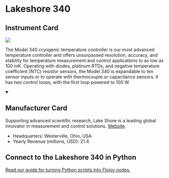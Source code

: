 
# Lakeshore 340

## Instrument Card

<img src="https://v5.airtableusercontent.com/v1/19/19/1691539200000/eywXfXQo9sJaYrbiuVmbDg/cZ9ODx1A8RoEVSAjZXXAmDtI0Pbgfia2HZYCsOtLzqvQ9mdm-xSmxVPD68oSNRcEK00JMvAtNfYNo0dqOTeWUw/u5iMr4wZOwl6OmXoNSLhs6ZMxDwxdW-ivXWfX-My2L8"/>
<p>The Model 340 cryogenic temperature controller is our most advanced temperature controller and offers unsurpassed resolution, accuracy, and stability for temperature measurement and control applications to as low as 100 mK. Operating with diodes, platinum RTDs, and negative temperature coefficient (NTC) resistor sensors, the Model 340 is expandable to ten sensor inputs or to operate with thermocouple or capacitance sensors. It has two control loops, with the first loop powered to 100 W.</p>

<details open>
<summary><h2>Manufacturer Card</h2></summary>

Supporting advanced scientific research, Lake Shore is a leading global innovator in measurement and control solutions. <a href="https://www.lakeshore.com/home">Website</a>.

<ul>
  <li>Headquarters: Westerville, Ohio, USA</li>
  <li>Yearly Revenue (millions, USD): 21.4</li>
</ul>
</details>

## Connect to the Lakeshore 340 in Python

[Read our guide for turning Python scripts into Flojoy nodes.](https://docs.flojoy.ai/custom-nodes/creating-custom-node/)


